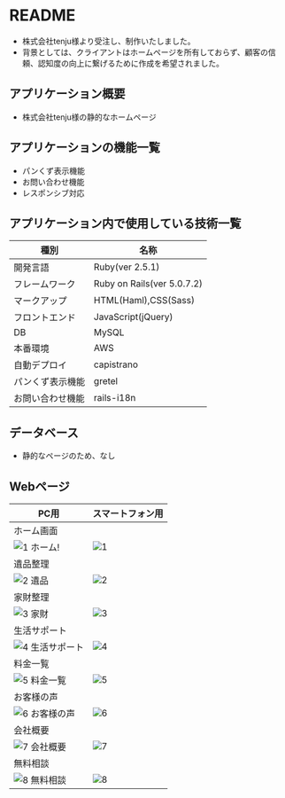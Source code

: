 # README

- 株式会社tenju様より受注し、制作いたしました。
- 背景としては、クライアントはホームページを所有しておらず、顧客の信頼、認知度の向上に繋げるために作成を希望されました。

## アプリケーション概要

- 株式会社tenju様の静的なホームページ


## アプリケーションの機能一覧

- パンくず表示機能
- お問い合わせ機能
- レスポンシブ対応

## アプリケーション内で使用している技術一覧
|種別|名称|
|------|----|
|開発言語|Ruby(ver 2.5.1)|
|フレームワーク|Ruby on Rails(ver 5.0.7.2)|
|マークアップ|HTML(Haml),CSS(Sass)|
|フロントエンド|JavaScript(jQuery)|
|DB|MySQL|
|本番環境|AWS|
|自動デプロイ|capistrano|
|パンくず表示機能|gretel|
|お問い合わせ機能|rails-i18n|

## データベース

- 静的なページのため、なし

## Webページ
|PC用|スマートフォン用|
|---|---|
|ホーム画面|
|![1 ホーム](https://user-images.githubusercontent.com/54468465/80168623-4b60d700-861e-11ea-90b2-d256cc62913e.png)!|![1](https://user-images.githubusercontent.com/54468465/80169904-9f20ef80-8621-11ea-9664-d7258d2a3fde.png)|
|遺品整理|
|![2 遺品](https://user-images.githubusercontent.com/54468465/80169087-81528b00-861f-11ea-857d-609ac57e4496.png)|![2](https://user-images.githubusercontent.com/54468465/80170329-a85e8c00-8622-11ea-83fa-b9c2dbd5f446.png)|
|家財整理|
|![3 家財](https://user-images.githubusercontent.com/54468465/80169137-a3e4a400-861f-11ea-8343-4f3c94a0555e.png)|![3](https://user-images.githubusercontent.com/54468465/80170351-b01e3080-8622-11ea-89dc-ef32e2c05667.png)|
|生活サポート|
|![4 生活サポート](https://user-images.githubusercontent.com/54468465/80169145-aa731b80-861f-11ea-8085-d8518c4f7c03.png)|![4](https://user-images.githubusercontent.com/54468465/80170355-b0b6c700-8622-11ea-86da-735fcd85d8e5.png)|
|料金一覧|
|![5 料金一覧](https://user-images.githubusercontent.com/54468465/80169148-acd57580-861f-11ea-9a19-f386f4e4a7bb.png)|![5](https://user-images.githubusercontent.com/54468465/80170358-b1e7f400-8622-11ea-9503-94e47b79a982.png)|
|お客様の声|
|![6 お客様の声](https://user-images.githubusercontent.com/54468465/80169151-ae06a280-861f-11ea-840b-e0c563c8e4cd.png)|![6](https://user-images.githubusercontent.com/54468465/80170360-b2808a80-8622-11ea-914b-4c111724a7ad.png)|
|会社概要|
|![7 会社概要](https://user-images.githubusercontent.com/54468465/80169153-af37cf80-861f-11ea-9e23-f34cf73fc458.png)|![7](https://user-images.githubusercontent.com/54468465/80170361-b3192100-8622-11ea-942c-909e08c2207c.png)|
|無料相談|
|![8 無料相談](https://user-images.githubusercontent.com/54468465/80169156-afd06600-861f-11ea-892a-6f2f5dfe2641.png)|![8](https://user-images.githubusercontent.com/54468465/80170362-b3192100-8622-11ea-8ce6-c95091430a91.png)|